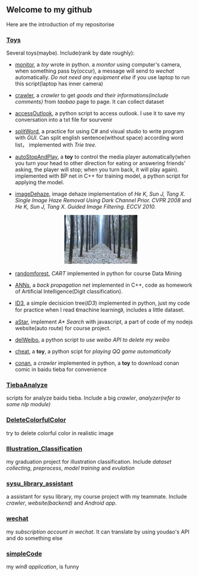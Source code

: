 ## Welcome to my github
Here are the introduction of my repositorise

### [Toys](https://github.com/yizhikong/Toys)
Several toys(maybe). Include(rank by date roughly):

- [monitor](https://github.com/yizhikong/Toys/blob/master/monitor.py), a *toy* wrote in python. a _monitor_ using computer's camera, when something pass by(occur), a message will send to _wechat_ automatically. _Do not need any equipment else_ if you use laptop to run this script(laptop has inner camera)

- [crawler](https://github.com/yizhikong/Toys/blob/master/crawler.py), a _crawler_ to get _goods and their informations(include comments)_ from _taobao_ page to page. It can collect dataset

- [accessOutlook](https://github.com/yizhikong/Toys/blob/master/accessOutlook.py), a python script to access outlook. I use it to save my conversation into a txt file for sourvenir

- [splitWord](https://github.com/yizhikong/Toys/tree/master/splitWord), a practice for using C# and visual studio to write program with _GUI_. Can split english sentence(without space) according word list， implemented with _Trie tree_.

- [autoStopAndPlay](https://github.com/yizhikong/Toys/tree/master/autoStopAndPlay), a **toy** to control the media player automatically(when you turn your head to other direction for eating or answering friends' asking, the player will stop; when you turn back, it will play again). implemented with BP net in C++ for training model, a python script for applying the model.

- [imageDehaze](https://github.com/yizhikong/Toys/blob/master/imageDehaze.py), image dehaze implementation of _He K, Sun J, Tang X. Single Image Haze Removal Using Dark Channel Prior. CVPR 2008_ and _He K, Sun J, Tang X. Guided Image Filtering. ECCV 2010._

<div align="center"><img src="https://raw.githubusercontent.com/yizhikong/Introduction/master/Assets/dehaze.jpg" height="130px" style="max-width:100%;"></div>

- [randomforest](https://github.com/yizhikong/Toys/blob/master/randomforest.py), _CART_ implemented in python for course Data Mining

- [ANNs](https://github.com/yizhikong/Toys/tree/master/ANNs), a _back propagation net_ implemented in C++, code as homework of Artificial Intelligence(Digit classification).

- [ID3](https://github.com/yizhikong/Toys/tree/master/ID3), a simple decisicion tree(_ID3_) implemented in python, just my code for practice when I read 《machine learning》, includes a little dataset.

- [aStar](https://github.com/yizhikong/Toys/blob/master/aStar.js), implement _A\* Search_ with javascript, a part of code of my nodejs website(auto route) for course project.

- [delWeibo](https://github.com/yizhikong/Toys/blob/master/delWeibo.py), a python script to _use weibo API to delete my weibo_

- [cheat](https://github.com/yizhikong/Toys/blob/master/cheat.py), a **toy**, a python scipt for _playing QQ game automatically_

- [conan](https://github.com/yizhikong/Toys/blob/master/conan.py), a _crawler_ implemented in python, a **toy** to download conan comic in baidu tieba for convenience

### [TiebaAnalyze](https://github.com/yizhikong/TiebaAnalyze)
scripts for analyze baidu tieba. Include a big _crawler_, _analyzer(refer to some nlp module)_

### [DeleteColorfulColor](https://github.com/yizhikong/DeleteColorfulColor)
try to delete colorful color in realistic image

### [Illustration_Classification](https://github.com/yizhikong/Illustration_Classification)
my graduation project for illustration classification. Include _dataset collecting_, _preprocess_, _model training_ and _evulation_

### [sysu_library_assistant](https://github.com/yizhikong/sysu_library_assistant)
a assistant for sysu library, my course project with my teammate. Include _crawler_, _website(backend)_ and _Android app_.

### [wechat](https://github.com/yizhikong/wechat)
my _subscription account in wechat_. It can translate by using youdao's API and do something else 

### [simpleCode](https://github.com/yizhikong/simpleCode)
my _win8 application_, is funny


